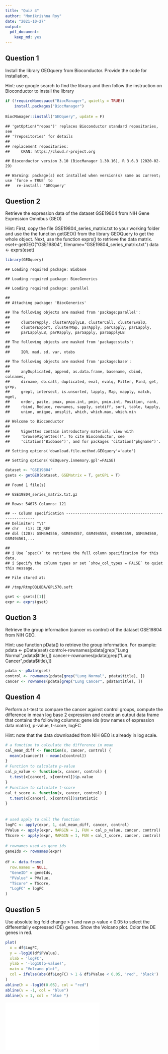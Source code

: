```yaml
---
title: "Quiz 4"
author: "Monikrishna Roy"
date: "2021-10-27"
output: 
  pdf_document:
    keep_md: yes
---
```




## Question 1

Install the library GEOquery from Bioconductor. Provide the code for installation,

Hint: use google search to find the library and then follow the instruction on Bioconductor to install the library


```r
if (!requireNamespace("BiocManager", quietly = TRUE))
    install.packages("BiocManager")

BiocManager::install("GEOquery", update = F)
```

```
## 'getOption("repos")' replaces Bioconductor standard repositories, see
## '?repositories' for details
## 
## replacement repositories:
##     CRAN: https://cloud.r-project.org
```

```
## Bioconductor version 3.10 (BiocManager 1.30.16), R 3.6.3 (2020-02-29)
```

```
## Warning: package(s) not installed when version(s) same as current; use `force = TRUE` to
##   re-install: 'GEOquery'
```

## Question 2

Retrieve the expression data of the dataset GSE19804 from NIH Gene Expression Omnibus (GEO)

Hint: First, copy the file GSE19804_series_matrix.txt to your working folder and use the the function getGEO() from the library GEOQuery to get the whole object. Next, use the function exprs() to retrieve the data matrix.
eset<-getGEO("GSE19804", filename="GSE19804_series_matrix.txt")
data <- exprs(eset)


```r
library(GEOquery)
```

```
## Loading required package: Biobase
```

```
## Loading required package: BiocGenerics
```

```
## Loading required package: parallel
```

```
## 
## Attaching package: 'BiocGenerics'
```

```
## The following objects are masked from 'package:parallel':
## 
##     clusterApply, clusterApplyLB, clusterCall, clusterEvalQ,
##     clusterExport, clusterMap, parApply, parCapply, parLapply,
##     parLapplyLB, parRapply, parSapply, parSapplyLB
```

```
## The following objects are masked from 'package:stats':
## 
##     IQR, mad, sd, var, xtabs
```

```
## The following objects are masked from 'package:base':
## 
##     anyDuplicated, append, as.data.frame, basename, cbind, colnames,
##     dirname, do.call, duplicated, eval, evalq, Filter, Find, get, grep,
##     grepl, intersect, is.unsorted, lapply, Map, mapply, match, mget,
##     order, paste, pmax, pmax.int, pmin, pmin.int, Position, rank,
##     rbind, Reduce, rownames, sapply, setdiff, sort, table, tapply,
##     union, unique, unsplit, which, which.max, which.min
```

```
## Welcome to Bioconductor
## 
##     Vignettes contain introductory material; view with
##     'browseVignettes()'. To cite Bioconductor, see
##     'citation("Biobase")', and for packages 'citation("pkgname")'.
```

```
## Setting options('download.file.method.GEOquery'='auto')
```

```
## Setting options('GEOquery.inmemory.gpl'=FALSE)
```

```r
dataset <- "GSE19804"
gsets <- getGEO(dataset, GSEMatrix = T, getGPL = T)
```

```
## Found 1 file(s)
```

```
## GSE19804_series_matrix.txt.gz
```

```
## Rows: 54675 Columns: 121
```

```
## -- Column specification --------------------------------------------------------
## Delimiter: "\t"
## chr   (1): ID_REF
## dbl (120): GSM494556, GSM494557, GSM494558, GSM494559, GSM494560, GSM494561,...
```

```
## 
## i Use `spec()` to retrieve the full column specification for this data.
## i Specify the column types or set `show_col_types = FALSE` to quiet this message.
```

```
## File stored at:
```

```
## /tmp/RtmpOQL8DA/GPL570.soft
```

```r
gset <- gsets[[1]]
expr <- exprs(gset)
```

## Quetion 3

Retrieve the group information (cancer vs control) of the dataset GSE19804 from NIH GEO.

Hint: use function pData() to retrieve the group information. For example:
pdata <- pData(eset)
control<-rownames(pdata[grep("Lung Normal",pdata$title),])
cancer<-rownames(pdata[grep("Lung Cancer",pdata$title),])


```r
pdata <- pData(gset)
control <- rownames(pdata[grep("Lung Normal", pdata$title), ])
cancer <- rownames(pdata[grep("Lung Cancer", pdata$title), ])
```

## Question 4

Perform a t-test to compare the cancer against control groups, compute the difference in mean log base 2 expression and create an output data frame that contains the following columns: gene ids (row names of expression data matrix), p-value, t-score, logFC

Hint: note that the data downloaded from NIH GEO is already in log scale.


```r
# a function to calculate the difference in mean
cal_mean_diff <- function(x, cancer, control) {
  mean(x[cancer]) - mean(x[control])
}
# Function to calculate p-value
cal_p_value <- function(x, cancer, control) {
  t.test(x[cancer], x[control])$p.value
}
# Function to calculate t-score
cal_t_score <- function(x, cancer, control) {
  t.test(x[cancer], x[control])$statistic
}


# used apply to call the function
logFC <- apply(expr, 1, cal_mean_diff, cancer, control)
PValue <- apply(expr, MARGIN = 1, FUN = cal_p_value, cancer, control)
TScore <- apply(expr, MARGIN = 1, FUN = cal_t_score, cancer, control)

# rownames used as gene ids
geneIds <- rownames(expr)

df <- data.frame(
  row.names = NULL,
  "GeneID" = geneIds,
  "PValue" = PValue,
  "TScore" = TScore,
  "LogFC" = logFC
)
```

## Question 5

Use absolute log fold change > 1 and raw p-value < 0.05 to select the differentially expressed (DE) genes. Show the Volcano plot. Color the DE genes in red.


```r
plot(
  x = df$LogFC,
  y = -log10(df$PValue),
  xlab = 'logFC',
  ylab = '-log10(p-value)',
  main = "Volcano plot",
  col = ifelse(abs(df$LogFC) > 1 & df$PValue < 0.05, 'red', 'black')
)
abline(h = -log10(0.05), col = "red")
abline(v = -1, col = "blue")
abline(v = 1, col = "blue ")
```

![](Quiz-4_files/figure-latex/unnamed-chunk-5-1.pdf)<!-- --> 
